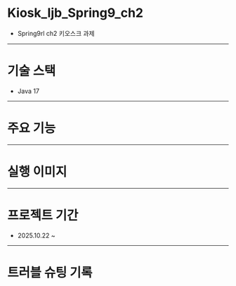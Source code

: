 # Kiosk_ljb_Spring9_ch2
* Spring9rl ch2 키오스크 과제

---
# 기술 스택
- Java 17
---
# 주요 기능

---
# 실행 이미지

---
# 프로젝트 기간
* 2025.10.22 ~
---
# 트러블 슈팅 기록
